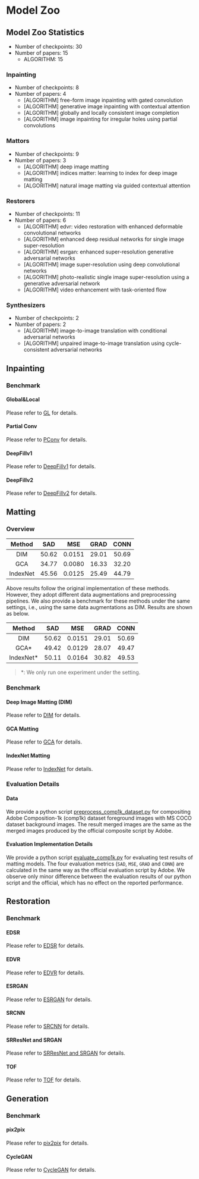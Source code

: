
# Model Zoo

## Model Zoo Statistics
* Number of checkpoints: 30
* Number of papers: 15
   - ALGORITHM: 15


### Inpainting

* Number of checkpoints: 8
* Number of papers: 4
    - [ALGORITHM] free-form image inpainting with gated convolution
    - [ALGORITHM] generative image inpainting with contextual attention
    - [ALGORITHM] globally and locally consistent image completion
    - [ALGORITHM] image inpainting for irregular holes using partial convolutions



### Mattors

* Number of checkpoints: 9
* Number of papers: 3
    - [ALGORITHM] deep image matting
    - [ALGORITHM] indices matter: learning to index for deep image matting
    - [ALGORITHM] natural image matting via guided contextual attention



### Restorers

* Number of checkpoints: 11
* Number of papers: 6
    - [ALGORITHM] edvr: video restoration with enhanced deformable convolutional networks
    - [ALGORITHM] enhanced deep residual networks for single image super-resolution
    - [ALGORITHM] esrgan: enhanced super-resolution generative adversarial networks
    - [ALGORITHM] image super-resolution using deep convolutional networks
    - [ALGORITHM] photo-realistic single image super-resolution using a generative adversarial network
    - [ALGORITHM] video enhancement with task-oriented flow



### Synthesizers

* Number of checkpoints: 2
* Number of papers: 2
    - [ALGORITHM] image-to-image translation with conditional adversarial networks
    - [ALGORITHM] unpaired image-to-image translation using cycle-consistent adversarial networks




## Inpainting

### Benchmark

#### Global&Local

Please refer to [GL](https://github.com/open-mmlab/mmediting/blob/master/configs/inpainting/global_local) for details.

#### Partial Conv

Please refer to [PConv](https://github.com/open-mmlab/mmediting/blob/master/configs/inpainting/partial_conv) for details.

#### DeepFillv1

Please refer to [DeepFillv1](https://github.com/open-mmlab/mmediting/blob/master/configs/inpainting/deepfillv1) for details.

#### DeepFillv2

Please refer to [DeepFillv2](https://github.com/open-mmlab/mmediting/blob/master/configs/inpainting/deepfillv2) for details.


## Matting

### Overview

|        Method       |  SAD  |   MSE  |  GRAD |  CONN |
|:-------------------:|:-----:|:------:|:-----:|:-----:|
|        DIM          | 50.62 | 0.0151 | 29.01 | 50.69 |
|        GCA          | 34.77 | 0.0080 | 16.33 | 32.20 |
|      IndexNet       | 45.56 | 0.0125 | 25.49 | 44.79 |

Above results follow the original implementation of these methods.
However, they adopt different data augmentations and preprocessing pipelines.
We also provide a benchmark for these methods under the same settings, i.e., using the same data augmentations as DIM. Results are shown as below.

|        Method       |  SAD  |   MSE  |  GRAD |  CONN |
|:-------------------:|:-----:|:------:|:-----:|:-----:|
|        DIM          | 50.62 | 0.0151 | 29.01 | 50.69 |
|        GCA*         | 49.42 | 0.0129 | 28.07 | 49.47 |
|      IndexNet*      | 50.11 | 0.0164 | 30.82 | 49.53 |

> *: We only run one experiment under the setting.

### Benchmark

#### Deep Image Matting (DIM)

Please refer to [DIM](https://github.com/open-mmlab/mmediting/blob/master/configs/mattors/dim) for details.

#### GCA Matting

Please refer to [GCA](https://github.com/open-mmlab/mmediting/blob/master/configs/mattors/gca) for details.

#### IndexNet Matting

Please refer to [IndexNet](https://github.com/open-mmlab/mmediting/blob/master/configs/mattors/indexnet) for details.

### Evaluation Details

#### Data

We provide a python script [preprocess_comp1k_dataset.py](https://github.com/open-mmlab/mmediting/blob/master/tools/preprocess_comp1k_dataset.py) for compositing Adobe Composition-1k (comp1k) dataset foreground images with MS COCO dataset background images. The result merged images are the same as the merged images produced by the official composite script by Adobe.

#### Evaluation Implementation Details

We provide a python script [evaluate_comp1k.py](https://github.com/open-mmlab/mmediting/blob/master/tools/evaluate_comp1k.py) for evaluating test results of matting models. The four evaluation metrics (`SAD`, `MSE`, `GRAD` and `CONN`) are calculated in the same way as the official evaluation script by Adobe. We observe only minor difference between the evaluation results of our python script and the official, which has no effect on the reported performance.


## Restoration

### Benchmark

#### EDSR

Please refer to [EDSR](https://github.com/open-mmlab/mmediting/blob/master/configs/restorers/edsr) for details.

#### EDVR

Please refer to [EDVR](https://github.com/open-mmlab/mmediting/blob/master/configs/restorers/edvr) for details.

#### ESRGAN

Please refer to [ESRGAN](https://github.com/open-mmlab/mmediting/blob/master/configs/restorers/esrgan) for details.

#### SRCNN

Please refer to [SRCNN](https://github.com/open-mmlab/mmediting/blob/master/configs/restorers/srcnn) for details.

#### SRResNet and SRGAN

Please refer to [SRResNet and SRGAN](https://github.com/open-mmlab/mmediting/blob/master/configs/restorers/srresnet_srgan) for details.

#### TOF

Please refer to [TOF](https://github.com/open-mmlab/mmediting/blob/master/configs/restorers/tof) for details.


## Generation

### Benchmark

#### pix2pix

Please refer to [pix2pix](https://github.com/open-mmlab/mmediting/blob/master/configs/synthesizers/pix2pix) for details.

#### CycleGAN

Please refer to [CycleGAN](https://github.com/open-mmlab/mmediting/blob/master/configs/synthesizers/cyclegan) for details.
